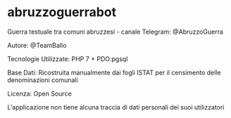 # abruzzoguerrabot
Guerra testuale tra comuni abruzzesi - canale Telegram: @AbruzzoGuerra

Autore: @TeamBallo

Tecnologie Utilizzate: PHP 7 + PDO:pgsql

Base Dati: Ricostruita manualmente dai fogli ISTAT per il censimento delle denominazioni comunali

Licenza: Open Source

L'applicazione non tiene alcuna traccia di dati personali dei suoi utilizzatori
